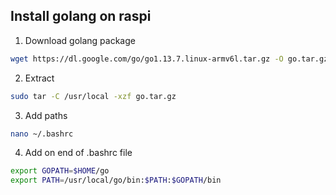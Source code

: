 ## Install golang on raspi

1. Download golang package
```bash
wget https://dl.google.com/go/go1.13.7.linux-armv6l.tar.gz -O go.tar.gz
```

2. Extract
```bash
sudo tar -C /usr/local -xzf go.tar.gz
```

3. Add paths
```bash
nano ~/.bashrc
```

4. Add on end of .bashrc file
```bash
export GOPATH=$HOME/go
export PATH=/usr/local/go/bin:$PATH:$GOPATH/bin
```
